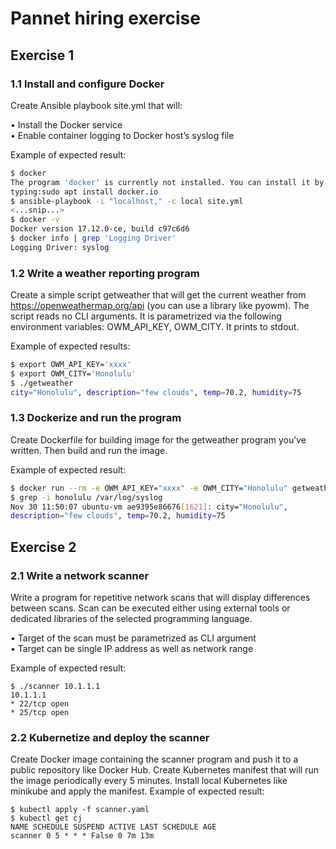 # Pannet hiring exercise


## Exercise 1
### 1.1 Install and configure Docker
Create Ansible playbook site.yml that will:

• Install the Docker service \
• Enable container logging to Docker host’s syslog file

Example of expected result:
```sh
$ docker
The program 'docker' is currently not installed. You can install it by
typing:sudo apt install docker.io
$ ansible-playbook -i "localhost," -c local site.yml
<...snip...>
$ docker -v
Docker version 17.12.0-ce, build c97c6d6
$ docker info | grep 'Logging Driver'
Logging Driver: syslog
```
### 1.2 Write a weather reporting program
Create a simple script getweather that will get the current weather from
https://openweathermap.org/api (you can use a library like pyowm). The script
reads no CLI arguments. It is parametrized via the following environment variables: OWM_API_KEY, OWM_CITY. It prints to stdout.

Example of expected results:
```sh
$ export OWM_API_KEY='xxxx'
$ export OWM_CITY='Honolulu'
$ ./getweather
city="Honolulu", description="few clouds", temp=70.2, humidity=75
```

### 1.3 Dockerize and run the program
Create Dockerfile for building image for the getweather program you’ve written.
Then build and run the image.

Example of expected result:
```sh
$ docker run --rm -e OWM_API_KEY="xxxx" -e OWM_CITY="Honolulu" getweather:dev
$ grep -i honolulu /var/log/syslog
Nov 30 11:50:07 ubuntu-vm ae9395e86676[1621]: city="Honolulu",
description="few clouds", temp=70.2, humidity=75
```

## Exercise 2
### 2.1 Write a network scanner
Write a program for repetitive network scans that will display differences between
scans. Scan can be executed either using external tools or dedicated libraries of
the selected programming language.

• Target of the scan must be parametrized as CLI argument \
• Target can be single IP address as well as network range

Example of expected result:
```
$ ./scanner 10.1.1.1
10.1.1.1
* 22/tcp open
* 25/tcp open
```

### 2.2 Kubernetize and deploy the scanner
Create Docker image containing the scanner program and push it to a public
repository like Docker Hub. Create Kubernetes manifest that will run the image
periodically every 5 minutes. Install local Kubernetes like minikube and apply
the manifest.
Example of expected result:
```
$ kubectl apply -f scanner.yaml
$ kubectl get cj
NAME SCHEDULE SUSPEND ACTIVE LAST SCHEDULE AGE
scanner 0 5 * * * False 0 7m 13m
```